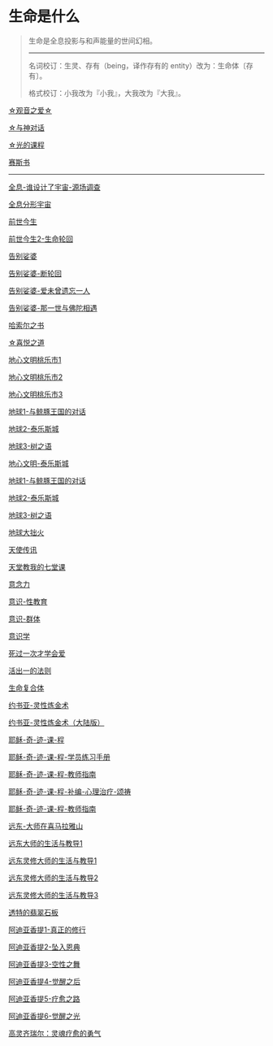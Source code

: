 # 生命是什么

> 生命是全息投影与和声能量的世间幻相。
>
> ---
>
> 名词校订：生灵、存有（being，译作存有的 entity）改为：生命体〔存有〕。
>
> 格式校订：小我改为『小我』，大我改为『大我』。

[☆观音之爱☆](观音之爱)

[☆与神对话](与神对话)

[☆光的课程](光的课程)

[赛斯书](赛斯书)

---

[全息-谁设计了宇宙-源场调查](全息-谁设计了宇宙-源场调查)

[全息分形宇宙](全息分形宇宙)

[前世今生](前世今生)

[前世今生2-生命轮回](前世今生2-生命轮回)

[告别娑婆](告别娑婆)

[告别娑婆-断轮回](告别娑婆2-断轮回)

[告别娑婆-爱未曾遗忘一人](告别娑婆3-爱未曾遗忘一人)

[告别娑婆-那一世与佛陀相遇](告别娑婆4-那一世与佛陀相遇)

[哈索尔之书](哈索尔之书)

[☆喜悦之道](喜悦之道)

[地心文明桃乐市1](地心文明桃乐市1)

[地心文明桃乐市2](地心文明桃乐市2)

[地心文明桃乐市3](地心文明桃乐市3)

[地球1-与鲸豚王国的对话](地球1-与鲸豚王国的对话)

[地球2-泰乐斯城](地球2-泰乐斯城)

[地球3-树之语](地球3-树之语)

[地心文明-泰乐斯城](地心文明-泰乐斯城)

[地球1-与鲸豚王国的对话](地球1-与鲸豚王国的对话)

[地球2-泰乐斯城](地球2-泰乐斯城)

[地球3-树之语](地球3-树之语)

[地球大拙火](地球大拙火)

[天使传讯](天使传讯)

[天堂教我的七堂课](天堂教我的七堂课)

[意念力](意念力)

[意识-性教育](意识-性教育)

[意识-群体](意识-群体)

[意识学](意识学)

[死过一次才学会爱](死过一次才学会爱)

[活出一的法则](活出一的法则)

[生命复合体](生命复合体)

[约书亚-灵性炼金术](约书亚-灵性炼金术)

[约书亚-灵性炼金术（大陆版）](约书亚-灵性炼金术（大陆版）)

[耶稣-奇-迹-课-程](耶稣-奇-迹-课-程)

[耶稣-奇-迹-课-程-学员练习手册](耶稣-奇-迹-课-程2-学员练习手册)

[耶稣-奇-迹-课-程-教师指南](耶稣-奇-迹-课-程3-教师指南)

[耶稣-奇-迹-课-程-补编-心理治疗-颂祷](耶稣-奇-迹-课-程3-补编-心理治疗-颂祷)

[耶稣-奇-迹-课-程-教师指南](耶稣-奇-迹-课-程3-教师指南)

[远东-大师在喜马拉雅山](远东-大师在喜马拉雅山)

[远东大师的生活与教导1](远东大师的生活与教导1)

[远东灵修大师的生活与教导1](远东灵修大师的生活与教导1)

[远东灵修大师的生活与教导2](远东灵修大师的生活与教导2)

[远东灵修大师的生活与教导3](远东灵修大师的生活与教导3)

[透特的翡翠石板](透特的翡翠石板)

[阿迪亚香提1-真正的修行](阿迪亚香提1-真正的修行)

[阿迪亚香提2-坠入恩典](阿迪亚香提2-坠入恩典)

[阿迪亚香提3-空性之舞](阿迪亚香提3-空性之舞)

[阿迪亚香提4-觉醒之后](阿迪亚香提4-觉醒之后)

[阿迪亚香提5-疗愈之路](阿迪亚香提5-疗愈之路)

[阿迪亚香提6-觉醒之光](阿迪亚香提6-觉醒之光)

[高灵齐瑞尔：灵魂疗愈的勇气](高灵齐瑞尔：灵魂疗愈的勇气)
